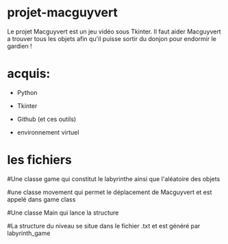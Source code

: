 # projet-macguyvert

Le projet Macguyvert est un jeu vidéo sous Tkinter. Il faut aider Macguyvert a trouver tous les objets afin qu'il puisse sortir du donjon pour endormir le gardien !

# acquis:

  - Python
  
  - Tkinter
  
  - Github (et ces outils)
  
  - environnement virtuel
 
# les fichiers


#Une classe game qui constitut le labyrinthe ainsi que l'aléatoire des objets

#une classe movement qui permet le déplacement de Macguyvert et est appelé dans game class

#Une classe Main qui lance la structure

#La structure du niveau se situe dans le fichier .txt et est généré par labyrinth_game
